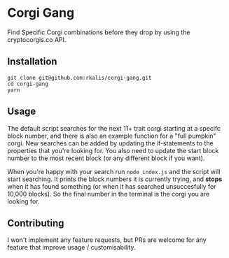 # Corgi Gang

Find Specific Corgi combinations before they drop by using the cryptocorgis.co API.

## Installation

```
git clone git@github.com:rkalis/corgi-gang.git
cd corgi-gang
yarn
```

## Usage

The default script searches for the next 11+ trait corgi starting at a specifc block number, and there is also an example function for a "full pumpkin" corgi. New searches can be added by updating the if-statements to the properties that you're looking for. You also need to update the start block number to the most recent block (or any different block if you want).

When you're happy with your search run `node index.js` and the script will start searching. It prints the block numbers it is currently trying, and **stops** when it has found something (or when it has searched unsuccesfully for 10,000 blocks). So the final number in the terminal is the corgi you are looking for.

## Contributing

I won't implement any feature requests, but PRs are welcome for any feature that improve usage / customisability.
